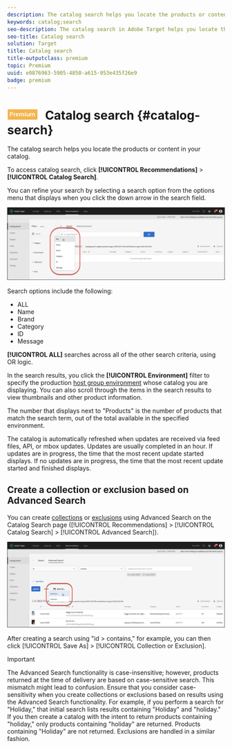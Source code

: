 ```yaml
---
description: The catalog search helps you locate the products or content in your catalog.
keywords: catalog;search
seo-description: The catalog search in Adobe Target helps you locate the products or content in your catalog.
seo-title: Catalog search
solution: Target
title: Catalog search
title-outputclass: premium
topic: Premium
uuid: e0876963-5905-4850-a615-953e435f26e9
badge: premium
---
```


# ![PREMIUM](/help/assets/premium.png) Catalog search {#catalog-search}

The catalog search helps you locate the products or content in your catalog.

To access catalog search, click **[!UICONTROL Recommendations]** > **[!UICONTROL Catalog Search]**.

You can refine your search by selecting a search option from the options menu that displays when you click the down arrow in the search field.

![](assets/searchproductsmenu.png)

Search options include the following:

* ALL
* Name
* Brand
* Category
* ID
* Message

**[!UICONTROL ALL]** searches across all of the other search criteria, using OR logic.

In the search results, you click the **[!UICONTROL Environment]** filter to specify the production [host group environment](/help/administrating-target/hosts.md) whose catalog you are displaying. You can also scroll through the items in the search results to view thumbnails and other product information.

The number that displays next to "Products" is the number of products that match the search term, out of the total available in the specified environment.

The catalog is automatically refreshed when updates are received via feed files, API, or mbox updates. Updates are usually completed in an hour. If updates are in progress, the time that the most recent update started displays. If no updates are in progress, the time that the most recent update started and finished displays.

## Create a collection or exclusion based on Advanced Search

You can create [collections](/help/c-recommendations/c-products/collections.md) or [exclusions](/help/c-recommendations/c-products/exclusions.md) using Advanced Search on the Catalog Search page ([!UICONTROL Recommendations] > [!UICONTROL Catalog Search] > [!UICONTROL Advanced Search]). 

![Save as](/help/c-recommendations/c-products/assets/save-as.png)

After creating a search using "id > contains," for example, you can then click [!UICONTROL Save As] > [!UICONTROL Collection or Exclusion].

>[!IMPORTANT]
>
>The Advanced Search functionality is case-insensitive; however, products returned at the time of delivery are based on case-sensitive search. This mismatch might lead to confusion. Ensure that you consider case-sensitivity when you create collections or exclusions based on results using the Advanced Search functionality. For example, if you perform a search for "Holiday," that initial search lists results containing "Holiday" and "holiday." If you then create a catalog with the intent to return products containing "holiday," only products containing "holiday" are returned. Products containing "Holiday" are not returned. Exclusions are handled in a similar fashion.
